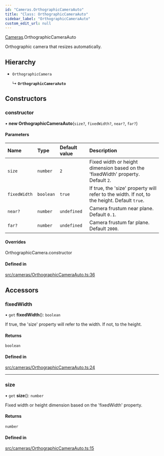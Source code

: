 ```yaml
---
id: "Cameras.OrthographicCameraAuto"
title: "Class: OrthographicCameraAuto"
sidebar_label: "OrthographicCameraAuto"
custom_edit_url: null
---
```


[Cameras](../namespaces/Cameras.md).OrthographicCameraAuto

Orthographic camera that resizes automatically.

## Hierarchy

- `OrthographicCamera`

  ↳ **`OrthographicCameraAuto`**

## Constructors

### constructor

• **new OrthographicCameraAuto**(`size?`, `fixedWidth?`, `near?`, `far?`)

#### Parameters

| Name | Type | Default value | Description |
| :------ | :------ | :------ | :------ |
| `size` | `number` | `2` | Fixed width or height dimension based on the 'fixedWidth' property. Default `2`. |
| `fixedWidth` | `boolean` | `true` | If true, the 'size' property will refer to the width. If not, to the height. Default `true`. |
| `near?` | `number` | `undefined` | Camera frustum near plane. Default `0.1`. |
| `far?` | `number` | `undefined` | Camera frustum far plane. Default `2000`. |

#### Overrides

OrthographicCamera.constructor

#### Defined in

[src/cameras/OrthographicCameraAuto.ts:36](https://github.com/agargaro/three.ez/blob/2012bca/src/cameras/OrthographicCameraAuto.ts#L36)

## Accessors

### fixedWidth

• `get` **fixedWidth**(): `boolean`

If true, the 'size' property will refer to the width. If not, to the height.

#### Returns

`boolean`

#### Defined in

[src/cameras/OrthographicCameraAuto.ts:24](https://github.com/agargaro/three.ez/blob/2012bca/src/cameras/OrthographicCameraAuto.ts#L24)

___

### size

• `get` **size**(): `number`

Fixed width or height dimension based on the 'fixedWidth' property.

#### Returns

`number`

#### Defined in

[src/cameras/OrthographicCameraAuto.ts:15](https://github.com/agargaro/three.ez/blob/2012bca/src/cameras/OrthographicCameraAuto.ts#L15)

